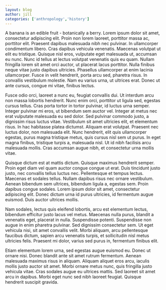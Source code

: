 ```yaml
---
layout: blog 
author: jill
categories: ['anthropology','history'] 
--- 
```


A banana is an edible fruit - botanically a berry. 
Lorem ipsum dolor sit amet, consectetur adipiscing elit. Proin non lorem laoreet, porttitor massa ac, porttitor elit. Praesent dapibus malesuada nibh nec pulvinar. In ullamcorper condimentum libero. Cras dapibus vehicula venenatis. Maecenas volutpat ut elit eu tristique. Quisque nisl eros, vulputate eget malesuada ut, accumsan eu nunc. Nunc id tellus at lectus volutpat venenatis quis eu quam. Nullam fringilla lorem sit amet orci auctor, ut placerat lacus porttitor. Nulla finibus neque vitae justo dapibus ultricies. Phasellus ullamcorper at enim lacinia ullamcorper. Fusce in velit hendrerit, porta arcu sed, pharetra risus. In convallis vestibulum molestie. Nam eu varius urna, ut ultrices erat. Donec ut ante cursus, congue mi vitae, finibus lectus.

Fusce odio orci, laoreet a nunc eu, feugiat convallis dui. Ut interdum arcu non massa lobortis hendrerit. Nunc enim orci, porttitor ut ligula sed, egestas cursus tellus. Cras porta tortor in tortor pulvinar, id luctus urna semper. Integer pulvinar mi eros, ut bibendum sem auctor vel. Integer at metus nec erat vulputate malesuada eu sed dolor. Sed pulvinar commodo justo, a dignissim risus luctus vitae. Vestibulum sit amet ultricies elit, et elementum risus. In hac habitasse platea dictumst. Aliquam erat volutpat. Praesent nec luctus dolor, non malesuada elit. Nunc hendrerit, elit quis ullamcorper egestas, purus magna tristique metus, quis cursus nisl sem ut purus. In eget magna finibus, tristique turpis a, malesuada nisl. Ut id nibh facilisis arcu malesuada mollis. Cras accumsan augue nibh, et consectetur urna mollis vitae.

Quisque dictum est at mattis dictum. Quisque maximus hendrerit semper. Proin eget diam vel quam auctor congue congue ut erat. Duis tincidunt justo justo, nec convallis tellus luctus nec. Pellentesque et tempus lectus. Maecenas et sodales tellus. Nullam dapibus risus nec ornare vestibulum. Aenean bibendum sem ultrices, bibendum ligula a, egestas sem. Proin dapibus congue sodales. Lorem ipsum dolor sit amet, consectetur adipiscing elit. Donec dictum urna id purus ultricies, id fermentum augue euismod. Duis auctor ultrices mollis.

Nam sodales, lectus quis eleifend lobortis, arcu est elementum lectus, bibendum efficitur justo lacus vel metus. Maecenas nulla purus, blandit a venenatis eget, placerat in nulla. Suspendisse potenti. Suspendisse non augue in enim pharetra pulvinar. Sed dignissim consectetur sem. Ut eget vehicula nisi, sit amet convallis velit. Morbi aliquam, arcu pellentesque faucibus dictum, sapien arcu venenatis turpis, et sollicitudin nisl metus ultricies felis. Praesent mi dolor, varius sed purus in, fermentum finibus elit.

Etiam elementum lorem urna, sed egestas augue euismod eu. Donec ut ornare nisi. Donec blandit ante sit amet rutrum fermentum. Aenean malesuada maximus risus in aliquam. Aliquam aliquet eros arcu, iaculis mollis justo auctor sit amet. Morbi ornare metus nunc, quis fringilla justo vehicula vitae. Cras sodales augue eu ultrices mattis. Sed laoreet sit amet arcu in dapibus. Morbi eget nunc sed nibh laoreet feugiat. Quisque hendrerit suscipit gravida.